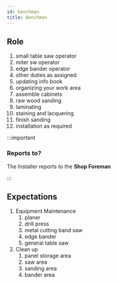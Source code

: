 ```yaml
---
id: benchman
title: Benchman
---
```


## Role  

1. small table saw operator  
2. miter sw operator 
3. edge bander operator 
4. other duties as assigned 
5. updating info book 
6. organizing your work area 
7. assemble cabinets 
8. raw wood sanding 
9. laminating 
10. staining and lacquering 
11. finish sanding 
12. installation as required 
    
:::important

### Reports to?

The Installer reports to the **Shop Foreman**

:::

## Expectations
1.  Equipment Maintenance
    1. planer 
    2. drill press 
    3. metal cutting band saw 
    4. edge bander  
    5. general table saw 
2.  Clean up
    1. panel storage area 
    2. saw area 
    3. sanding area 
    4. bander area 
